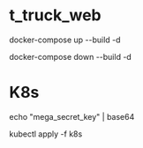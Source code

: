 # t_truck_web

docker-compose up --build -d

docker-compose down --build -d

# K8s

echo "mega_secret_key" | base64

kubectl apply -f k8s
